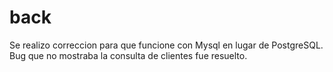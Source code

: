 # back
Se realizo correccion para que funcione con Mysql en lugar de PostgreSQL.
Bug que no mostraba la consulta de clientes fue resuelto.
